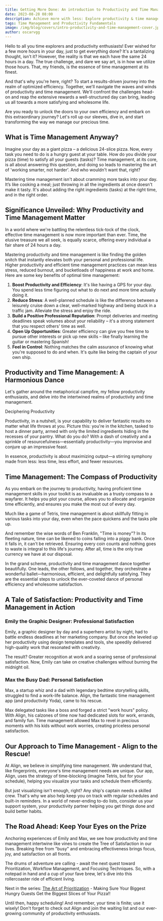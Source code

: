 ```yaml
---
title: Getting More Done: An introduction to Productivity and Time Management
date: 2023-08-28 08:00
description: Achieve more with less: Explore productivity & time management for a rewarding life
tags: Time Management and Productivity Fundamentals
image: /img/blog/covers/intro-productivity-and-time-management-cover.jpg
author: oscarvgg
---
```


Hello to all you time explorers and productivity enthusiasts! Ever wished for a few more hours in your day, just to get everything done? It's a tantalizing thought, isn't it? However, the reality is that we each have the same 24 hours in a day. The true challenge, and dare we say art, is in how we utilize those hours. That, my friends, is the essence of time management at its finest.

And that's why you're here, right? To start a results-driven journey into the realm of optimized efficiency. Together, we'll navigate the waves and winds of productivity and time management. We'll confront the challenges head-on and reap the extensive rewards a well-structured day can bring, leading us all towards a more satisfying and wholesome life.

Are you ready to unlock the doors to your own efficiency and embark on this extraordinary journey? Let's roll up our sleeves, dive in, and start transforming the way we manage our precious time.

## What is Time Management Anyway?

Imagine your day as a giant pizza – a delicious 24-slice pizza. Now, every task you need to do is a hungry guest at your table. How do you divide your pizza (time) to satisfy all your guests (tasks)? Time management, at its core, is all about answering this question, and doing so leads to mastering the art of 'working smarter, not harder'. And who wouldn't want that, right?

Mastering time management isn't about cramming more tasks into your day. It’s like cooking a meal; just throwing in all the ingredients at once doesn't make it tasty. It's about adding the right ingredients (tasks) at the right time, and in the right order.

## Significance Unveiled: Why Productivity and Time Management Matter

In a world where we're battling the relentless tick-tock of the clock, effective time management is now more important than ever. Time, the elusive treasure we all seek, is equally scarce, offering every individual a fair share of 24 hours a day.

Mastering productivity and time management is like finding the golden snitch that instantly elevates both your personal and professional life. Higher productivity and efficient time management practices can mean less stress, reduced burnout, and bucketloads of happiness at work and home. Here are some key benefits of optimal time management:

1. **Boost Productivity and Efficiency**: It's like having a GPS for your day. You spend less time figuring out what to do next and more time actually doing it.
2. **Reduce Stress**: A well-planned schedule is like the difference between a leisurely cruise down a clear, well-marked highway and being stuck in a traffic jam. Alleviate the stress and enjoy the ride.
3. **Build a Positive Professional Reputation**: Prompt deliveries and meeting deadlines speak volumes about your reliability – it's a strong statement that you respect others' time as well.
4. **Open Up Opportunities**: Greater efficiency can give you free time to pursue other interests or pick up new skills – like finally learning the guitar or mastering Spanish!
5. **Feel in Control**: Nothing matches the calm assurance of knowing what you're supposed to do and when. It's quite like being the captain of your own ship.

## Productivity and Time Management: A Harmonious Dance

Let's gather around the metaphorical campfire, my fellow productivity enthusiasts, and delve into the intertwined realms of productivity and time management.

Deciphering Productivity

Productivity, in a nutshell, is your capability to deliver fantastic results no matter what life throws at you. Picture this: you're in the kitchen, tasked to host a dinner party, armed with only the limited ingredients hiding in the recesses of your pantry. What do you do? With a dash of creativity and a sprinkle of resourcefulness—essentially productivity—you improvise and conjure up an impressive feast.

In essence, productivity is about maximizing output—a stirring symphony made from less: less time, less effort, and fewer resources.

## Time Management: The Compass of Productivity

As you embark on the journey to productivity, having proficient time management skills in your toolkit is as invaluable as a trusty compass to a wayfarer. It helps you plot your course, allows you to allocate and organize time efficiently, and ensures you make the most out of every day.

Much like a game of Tetris, time management is about skillfully fitting in various tasks into your day, even when the pace quickens and the tasks pile up.

And remember the wise words of Ben Franklin, "Time is money"? In its fleeting nature, time can be likened to coins falling into a piggy bank. Once it falls in, it can't be retrieved. Ensuring every coin counts and nothing goes to waste is integral to this life's journey. After all, time is the only true currency we have at our disposal.

In the grand scheme, productivity and time management dance together beautifully. One leads, the other follows, and together, they orchestrate a wonderful ballet—harmonious, efficient, and delightfully satisfying. They are the essential steps to unlock the ever-coveted dance of personal efficiency and wholesome satisfaction.

## A Tale of Satisfaction: Productivity and Time Management in Action

### Emily the Graphic Designer: Professional Satisfaction

Emily, a graphic designer by day and a superhero artist by night, had to battle endless deadlines at her marketing company. But once she leveled up her productivity using design templates and tools, she speedily delivered high-quality work that resonated with creativity.

The result? Greater recognition at work and a soaring sense of professional satisfaction. Now, Emily can take on creative challenges without burning the midnight oil.

### Max the Busy Dad: Personal Satisfaction

Max, a startup whiz and a dad with legendary bedtime storytelling skills, struggled to find a work-life balance. Align, the fantastic time management app (and productivity Yoda), came to his rescue.

Max delegated tasks like a boss and forged a strict "work hours" policy. With Align, his calzones of time now had dedicated slots for work, errands, and family fun. Time management allowed Max to revel in precious moments with his kids without work worries, creating priceless personal satisfaction.

## Our Approach to Time Management - Align to the Rescue!

At Align, we believe in simplifying time management. We understand that, like fingerprints, everyone's time management needs are unique. Our app, Align, uses the strategy of time-blocking (imagine Tetris, but for your schedule), helping you visualize your tasks and schedule them efficiently.

But just visualizing isn't enough, right? Any ship's captain needs a skilled crew. That's why we also help keep you on track with regular schedules and built-in reminders. In a world of never-ending to-do lists, consider us your support system, your productivity partner helping you get things done and build better habits.

## The Road Ahead: Keep Your Eyes on the Prize

Anchoring experiences of Emily and Max, we see how productivity and time management intertwine like vines to create the Tree of Satisfaction in our lives. Breaking free from "busy" and embracing effectiveness brings focus, joy, and satisfaction on all fronts.

The drums of adventure are calling - await the next quest toward Prioritization, Workflow Management, and Focusing Techniques. So, with a notepad in hand and a cup of your fave brew, let's dive into this rollercoaster ride of efficient living.

Next in the series: [The Art of Prioritization](/blog/prioritization/) - Making Sure Your Biggest Hungry Guests Get the Biggest Slices of Your Pizza!!

Until then, happy scheduling! And remember, your time is finite; use it wisely! Don't forget to check out Align and join the waiting list and our ever-growing community of productivity enthusiasts.

